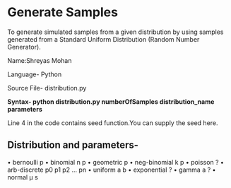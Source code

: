 # Generate Samples
To generate simulated samples from a given distribution by using samples generated from a Standard Uniform Distribution (Random Number Generator).

Name:Shreyas Mohan

Language- Python

Source File- distribution.py

**Syntax- python distribution.py numberOfSamples distribution_name parameters**

Line 4 in the code contains seed function.You can supply the seed here.

## Distribution and parameters-
• bernoulli p
• binomial n p
• geometric p
• neg-binomial k p
• poisson ?
• arb-discrete p0 p1 p2 … pn
• uniform a b
• exponential ?
• gamma a ?
• normal µ s
